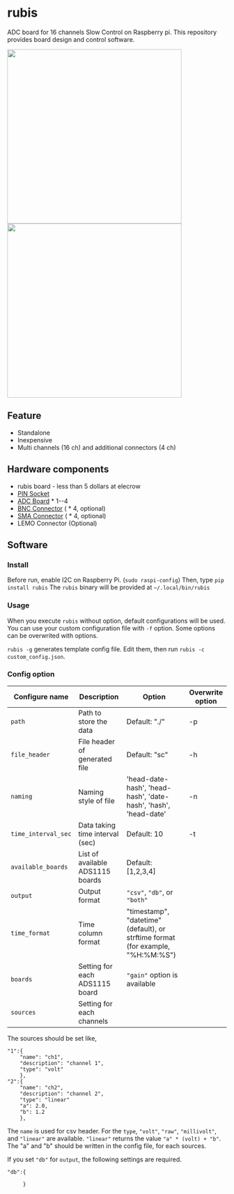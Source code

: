 # rubis

ADC board for 16 channels Slow Control on Raspberry pi.
This repository provides board design and control software.

<img src="https://user-images.githubusercontent.com/12980386/138100032-73b48425-1298-4935-a816-715054cd197c.png" width="400">
<img src="https://user-images.githubusercontent.com/12980386/138100048-b96825b0-636b-4689-a27d-31d813c87a6c.png" width="400">

## Feature

 - Standalone
 - Inexpensive
 - Multi channels (16 ch) and additional connectors (4 ch)

## Hardware components
 - rubis board - less than 5 dollars at elecrow
 - [PIN Socket](https://akizukidenshi.com/catalog/g/gC-00085/)
 - [ADC Board](https://www.marutsu.co.jp/pc/i/574270/) * 1--4
 - [BNC Connector](https://akizukidenshi.com/catalog/g/gC-00134/) ( * 4, optional)
 - [SMA Connector](https://akizukidenshi.com/catalog/g/gC-02569/) ( * 4, optional)
 - LEMO Connector (Optional)


## Software

### Install
Before run, enable I2C on Raspberry Pi. (`sudo raspi-config`)
Then, type `pip install rubis`
The `rubis` binary will be provided at `~/.local/bin/rubis`


### Usage
When you execute `rubis` without option, default configurations will be used.
You can use your custom configuration file with `-f` option.
Some options can be overwrited with options.

`rubis -g` generates template config file.
Edit them, then run `rubis -c custom_config.json`.


### Config option
| Configure name    | Description                      | Option                                                          | Overwrite option |
| ----------------- | -------------------------------- | --------------------------------------------------------------- | ---------------- |
| `path`             | Path to store the data           | Default: "./"                                                   | -p               |
| `file_header`       | File header of generated file    | Default: "sc"                                                   | -h               |
| `naming`            | Naming style of file             | 'head-date-hash', 'head-hash', 'date-hash', 'hash', 'head-date' | -n               |
| `time_interval_sec` | Data taking time interval (sec)  | Default: 10                                                     | -t               |
| `available_boards`  | List of available ADS1115 boards | Default: [1,2,3,4]                                              |                  |
| `output`  | Output format | `"csv"`, `"db"`, or `"both"`                                      |                  |
| `time_format`  | Time column format | "timestamp", "datetime" (default), or strftime format (for example, "%H:%M:%S")                                              |                  |
| `boards`           | Setting for each ADS1115 board        | `"gain"` option is available                                                                |                  |
| `sources`           | Setting for each channels        |                                                                 |                  |

The sources should be set like,
```
"1":{
    "name": "ch1",
    "description": "channel 1",
    "type": "volt"
    },
"2":{
    "name": "ch2",
    "description": "channel 2",
    "type": "linear"
    "a": 2.0,
    "b": 1.2
    },
```
The `name` is used for csv header. For the `type`, `"volt"`, `"raw"`, `"millivolt"`, and `"linear"` are available.
`"linear"` returns the value `"a" * (volt) + "b"`. The "a" and "b" should be written in the config file, for each sources.

If you set `"db"` for `output`, the following settings are required.
```
"db":{

     }
```
